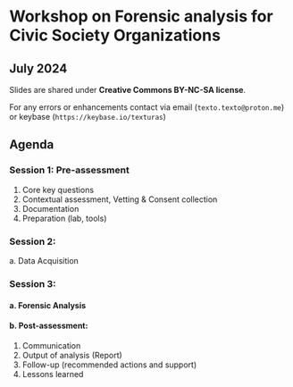 # Workshop on Forensic analysis for Civic Society Organizations
## July 2024
Slides are shared under **Creative Commons BY-NC-SA license**.

For any errors or enhancements contact via email (`texto.texto@proton.me`) or keybase (`https://keybase.io/texturas`)

## Agenda
### Session 1: Pre-assessment
1. Core key questions
2. Contextual assessment, Vetting & Consent collection
3. Documentation
4. Preparation (lab, tools)
### Session 2:
a. Data Acquisition
### Session 3: 
#### a. Forensic Analysis
#### b. Post-assessment:
1. Communication
2. Output of analysis (Report)
3. Follow-up (recommended actions and support)
4. Lessons learned

